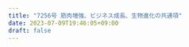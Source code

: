 ```yaml
---
title: "7256号 筋肉増強、ビジネス成長、生物進化の共通項"
date: 2023-07-09T19:46:05+09:00
draft: false
---
```


```
```

```
```
